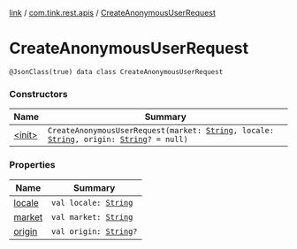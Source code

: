 [link](../../index.md) / [com.tink.rest.apis](../index.md) / [CreateAnonymousUserRequest](./index.md)

# CreateAnonymousUserRequest

`@JsonClass(true) data class CreateAnonymousUserRequest`

### Constructors

| Name | Summary |
|---|---|
| [&lt;init&gt;](-init-.md) | `CreateAnonymousUserRequest(market: `[`String`](https://kotlinlang.org/api/latest/jvm/stdlib/kotlin/-string/index.html)`, locale: `[`String`](https://kotlinlang.org/api/latest/jvm/stdlib/kotlin/-string/index.html)`, origin: `[`String`](https://kotlinlang.org/api/latest/jvm/stdlib/kotlin/-string/index.html)`? = null)` |

### Properties

| Name | Summary |
|---|---|
| [locale](locale.md) | `val locale: `[`String`](https://kotlinlang.org/api/latest/jvm/stdlib/kotlin/-string/index.html) |
| [market](market.md) | `val market: `[`String`](https://kotlinlang.org/api/latest/jvm/stdlib/kotlin/-string/index.html) |
| [origin](origin.md) | `val origin: `[`String`](https://kotlinlang.org/api/latest/jvm/stdlib/kotlin/-string/index.html)`?` |
